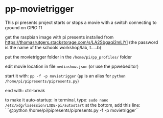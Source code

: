 # pp-movietrigger
This pi presents project starts or stops a movie with a switch connecting to ground on GPIO 11

get the raspbian image with pi presents installed from https://thomasrutgers.stackstorage.com/s/LA2Sbgaqi2mLlYl (the password is the name of the schools workshop/lab, t.....b)

put the movietrigger folder in the ```/home/pi/pp_profiles/``` folder

edit movie location in file ```mediashow.json``` (or use the ppwebeditor)

start it with: ```pp -f -p movietrigger```
(```pp``` is an alias for ```python /home/pi/pipresents/pipresents.py```)

end with: ctrl-break

to make it auto-startup:
in terminal, type:
```sudo nano /etc/xdg/lxsession/LXDE-pi/autostart```
at the bottom, add this line:
```@python /home/pi/pipresents/pipresents.py -f -p movietrigger``
